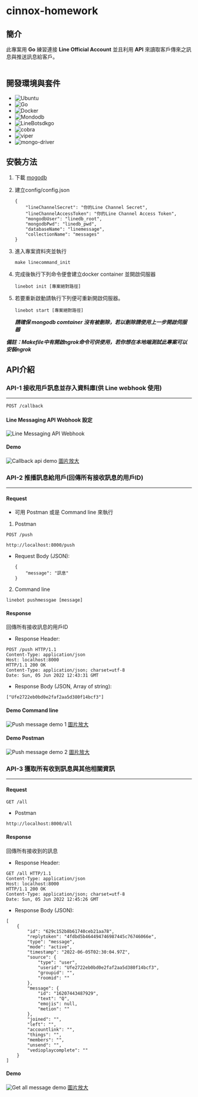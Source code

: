 # cinnox-homework

## 簡介

此專案用 <b>Go</b> 練習連接 <b>Line Official Account</b> 並且利用 <b>API</b> 來讀取客戶傳來之訊息與推送訊息給客戶。
<br>
<br>

## 開發環境與套件
- ![Ubuntu](https://img.shields.io/badge/Ubuntu-20.04-darkgreen)
- ![Go](https://img.shields.io/badge/Go-1.18.2-blue)
- ![Docker](https://img.shields.io/badge/Docker-20.10.14-blue)
- ![Mondodb](https://img.shields.io/badge/Mondodb-4.4-blue)
- ![LineBotsdkgo](https://img.shields.io/badge/Linebotsdkgo-4.0.3-greem) 
- ![cobra](https://img.shields.io/badge/cobra-1.4.0-green) 
- ![viper](https://img.shields.io/badge/viper-1.12.0-green) 
- ![mongo-driver](https://img.shields.io/badge/mongodriver-1.9.1-green) 

## 安裝方法
1. 下載 [mogodb](https://hub.docker.com/_/mongo?tab=tags)

2. 建立config/config.json
    ```
    {
        "lineChannelSecret": "你的Line Channel Secret",
        "lineChannelAccessToken": "你的Line Channel Access Token",
        "mongodbUser": "linedb_root",
        "mongodbPwd": "linedb_pwd",
        "databaseName": "linemessage",
        "collectionName": "messages"
    }
    ```
3. 進入專案資料夾並執行
   ```
   make linecommand_init
   ```
4. 完成後執行下列命令便會建立docker container 並開啟伺服器
   ```
   linebot init [專案絕對路徑]
   ```
   
5. 若要重新啟動請執行下列便可重新開啟伺服器。
    ```
   linebot start [專案絕對路徑]
    ```
   __*請確保 mongodb comtainer 沒有被刪除，若以刪除請使用上一步開啟伺服器*__

__*備註：Makefile中有開啟ngrok命令可供使用，若你想在本地端測試此專案可以安裝ngrok*__


## API介紹

### API-1 接收用戶訊息並存入資料庫(供 Line webhook 使用)
-----
`POST /callback`

#### Line Messaging API Webhook 設定
![Line Messaging API Webhook](readme_gifs/line_webhook.png)
  
#### Demo
![Callback api demo](readme_gifs/API-1.gif)
[圖片放大](https://github.com/stevetsaoch/cinnox-homework/blob/main/readme_gifs/API-1.gif)

### API-2 推播訊息給用戶(回傳所有接收訊息的用戶ID)
-----
#### Request
- 可用 Postman 或是 Command line 來執行


1. Postman

`POST /push`

```
http://localhost:8000/push
```
  - Request Body (JSON):
    ```
    {
        "message": "訊息"
    }
    ```

2. Command line 
```
linebot pushmessgae [message]
```

#### Response
回傳所有接收訊息的用戶ID
- Response Header:
```
POST /push HTTP/1.1
Content-Type: application/json
Host: localhost:8000
HTTP/1.1 200 OK
Content-Type: application/json; charset=utf-8
Date: Sun, 05 Jun 2022 12:43:31 GMT
```

- Response Body (JSON, Array of string):
```
["Ufe2722eb0bd0e2faf2aa5d380f14bcf3"]
```

#### Demo Command line
![Push message demo 1](readme_gifs/post2_request.gif)
[圖片放大](https://github.com/stevetsaoch/cinnox-homework/blob/main/readme_gifs/post2_request.gif)

#### Demo Postman
![Push message demo 2](readme_gifs/post1_request.gif)
[圖片放大](https://github.com/stevetsaoch/cinnox-homework/blob/main/readme_gifs/post1_request.gif)

### API-3 獲取所有收到訊息與其他相關資訊
-----
#### Request
`GET /all`

- Postman
```
http://localhost:8000/all
```

#### Response
回傳所有接收到的訊息
- Response Header:
```
GET /all HTTP/1.1
Content-Type: application/json
Host: localhost:8000
HTTP/1.1 200 OK
Content-Type: application/json; charset=utf-8
Date: Sun, 05 Jun 2022 12:45:26 GMT
```
- Response Body (JSON):
```
[
    {
        "id": "629c152b8b61740ceb21aa78",
        "replytoken": "4fdbd5b464494746987445c76746066e",
        "type": "message",
        "mode": "active",
        "timestamp": "2022-06-05T02:30:04.97Z",
        "source": {
            "type": "user",
            "userid": "Ufe2722eb0bd0e2faf2aa5d380f14bcf3",
            "groupid": "",
            "roomid": ""
        },
        "message": {
            "id": "16207443487929",
            "text": "Q",
            "emojis": null,
            "metion": ""
        },
        "joined": "",
        "left": "",
        "accountlink": "",
        "things": "",
        "members": "",
        "unsend": "",
        "vedioplaycomplete": ""
    }
]
```

#### Demo
![Get all message demo](readme_gifs/get_request.gif)
[圖片放大](https://github.com/stevetsaoch/cinnox-homework/blob/main/readme_gifs/get_request.gif)
